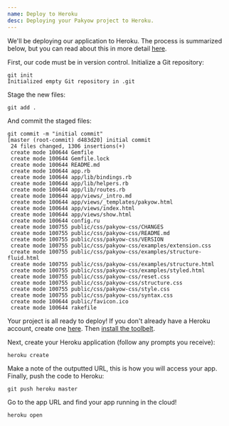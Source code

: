 ```yaml
---
name: Deploy to Heroku
desc: Deploying your Pakyow project to Heroku.
---
```


We'll be deploying our application to Heroku. The process is
summarized below, but you can read about this in more detail
[here](https://devcenter.heroku.com/articles/git).

First, our code must be in version control. Initialize a Git repository:

```console
git init
Initialized empty Git repository in .git
```

Stage the new files:

```console
git add .
```

And commit the staged files:

```console
git commit -m "initial commit"
[master (root-commit) d483d20] initial commit
 24 files changed, 1306 insertions(+)
 create mode 100644 Gemfile
 create mode 100644 Gemfile.lock
 create mode 100644 README.md
 create mode 100644 app.rb
 create mode 100644 app/lib/bindings.rb
 create mode 100644 app/lib/helpers.rb
 create mode 100644 app/lib/routes.rb
 create mode 100644 app/views/_intro.md
 create mode 100644 app/views/_templates/pakyow.html
 create mode 100644 app/views/index.html
 create mode 100644 app/views/show.html
 create mode 100644 config.ru
 create mode 100755 public/css/pakyow-css/CHANGES
 create mode 100755 public/css/pakyow-css/README.md
 create mode 100755 public/css/pakyow-css/VERSION
 create mode 100755 public/css/pakyow-css/examples/extension.css
 create mode 100755 public/css/pakyow-css/examples/structure-fluid.html
 create mode 100755 public/css/pakyow-css/examples/structure.html
 create mode 100755 public/css/pakyow-css/examples/styled.html
 create mode 100755 public/css/pakyow-css/reset.css
 create mode 100755 public/css/pakyow-css/structure.css
 create mode 100755 public/css/pakyow-css/style.css
 create mode 100755 public/css/pakyow-css/syntax.css
 create mode 100644 public/favicon.ico
 create mode 100644 rakefile
 ```

Your project is all ready to deploy! If you don't already have a Heroku
account, create one [here](https://api.heroku.com/signup/devcenter).
Then [install the toolbelt](https://toolbelt.heroku.com/).

Next, create your Heroku application (follow any prompts you receive):

```console
heroku create
```

Make a note of the outputted URL, this is how you will access your app.
Finally, push the code to Heroku:

```console
git push heroku master
```

Go to the app URL and find your app running in the cloud!

```console
heroku open
```
